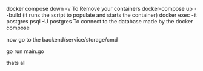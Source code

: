 docker compose down -v To Remove your containers
docker-compose up --build (it runs the script to populate and starts the container)
docker exec -it postgres psql -U postgres To connect to the database made by the docker compose

now go to the backend/service/storage/cmd

go run main.go

thats all
